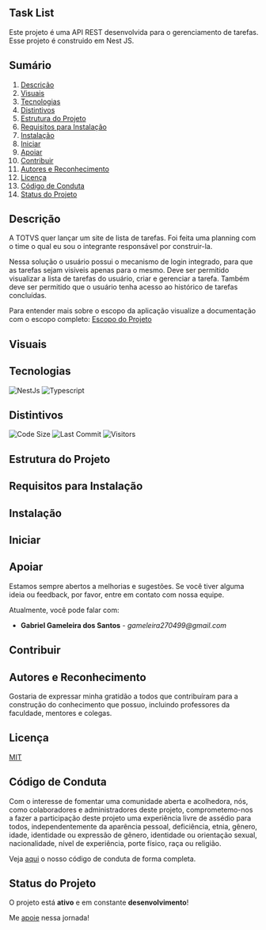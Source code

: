 ## Task List
Este projeto é uma API REST desenvolvida para o gerenciamento de tarefas. Esse projeto é construido em Nest JS.

## Sumário
1. [Descrição](#descrição)
2. [Visuais](#visuais)
3. [Tecnologias](#tecnologias)
4. [Distintivos](#distintivos)
5. [Estrutura do Projeto](#estrutura-do-projeto)
6. [Requisitos para Instalação](#requisitos-para-instalação)
7. [Instalação](#instalação)
8. [Iniciar](#iniciar)
9. [Apoiar](#apoiar)
10. [Contribuir](#contribuir)
11. [Autores e Reconhecimento](#autores-e-reconhecimento)
12. [Licença](#licença)
13. [Código de Conduta](#código-de-conduta)
14. [Status do Projeto](#status-do-projeto)

## Descrição
A TOTVS quer lançar um site de lista de tarefas. Foi feita uma planning com o time o qual eu sou o integrante responsável por construir-la. 

Nessa solução o usuário possui o mecanismo de login integrado, para que as tarefas sejam visiveis apenas para o mesmo. Deve ser permitido visualizar a lista de tarefas do usuário, criar e gerenciar a tarefa. Também deve ser permitido que o usuário tenha acesso ao histórico de tarefas concluídas.

Para entender mais sobre o escopo da aplicação visualize a documentação com o escopo completo: [Escopo do Projeto](./docs/PROJECT-SCOPE.MD)

## Visuais

## Tecnologias
![NestJs](https://img.shields.io/badge/-NestJs-ea2845?style=flat-square&logo=nestjs&logoColor=white) ![Typescript](https://shields.io/badge/TypeScript-3178C6?logo=TypeScript&logoColor=FFF&style=flat-square)

## Distintivos
![Code Size](https://img.shields.io/github/languages/code-size/GAMELEIRA/task-list-backend)
![Last Commit](https://img.shields.io/github/last-commit/GAMELEIRA/task-list-backend)
![Visitors](https://badges.strrl.dev/visits/GAMELEIRA/task-list-backend)

## Estrutura do Projeto

## Requisitos para Instalação

## Instalação

## Iniciar

## Apoiar
Estamos sempre abertos a melhorias e sugestões. Se você tiver alguma ideia ou feedback, por favor, entre em contato com nossa equipe.

Atualmente, você pode falar com:
* **Gabriel Gameleira dos Santos** - _gameleira270499@gmail.com_

## Contribuir

## Autores e Reconhecimento
Gostaria de expressar minha gratidão a todos que contribuíram para a construção do conhecimento que possuo, incluindo professores da faculdade, mentores e colegas.

## Licença
[MIT](./LICENSE)

## Código de Conduta
Com o interesse de fomentar uma comunidade aberta e acolhedora, nós, como colaboradores e administradores deste projeto, comprometemo-nos a fazer a participação deste projeto uma experiência livre de assédio para todos, independentemente da aparência pessoal, deficiência, etnia, gênero, idade, identidade ou expressão de gênero, identidade ou orientação sexual, nacionalidade, nível de experiência, porte físico, raça ou religião.

Veja [aqui](./CODE_OF_CONDUCT.md) o nosso código de conduta de forma completa.

## Status do Projeto
O projeto está **ativo** e em constante **desenvolvimento**!

Me [apoie](#apoiar) nessa jornada!
